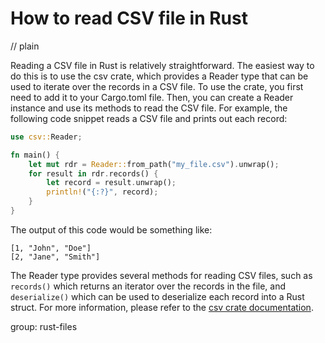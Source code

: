 # How to read CSV file in Rust
// plain

Reading a CSV file in Rust is relatively straightforward. The easiest way to do this is to use the csv crate, which provides a Reader type that can be used to iterate over the records in a CSV file. To use the crate, you first need to add it to your Cargo.toml file. Then, you can create a Reader instance and use its methods to read the CSV file. For example, the following code snippet reads a CSV file and prints out each record:
```rust
use csv::Reader;

fn main() {
    let mut rdr = Reader::from_path("my_file.csv").unwrap();
    for result in rdr.records() {
        let record = result.unwrap();
        println!("{:?}", record);
    }
}
```
The output of this code would be something like:
```
[1, "John", "Doe"]
[2, "Jane", "Smith"]
```
The Reader type provides several methods for reading CSV files, such as `records()` which returns an iterator over the records in the file, and `deserialize()` which can be used to deserialize each record into a Rust struct. For more information, please refer to the [csv crate documentation](https://docs.rs/csv/1.1.3/csv/).

group: rust-files